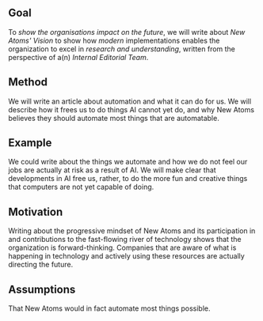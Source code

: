 ## Goal
To *show the organisations impact on the future*, we will write about *New Atoms' Vision* to show how *modern* implementations enables the organization to excel in *research and understanding*, written from the perspective of a(n) *Internal Editorial Team*.

## Method
We will write an article about automation and what it can do for us. We will describe how it frees us to do things AI cannot yet do, and why New Atoms believes they should automate most things that are automatable.

## Example
We could write about the things we automate and how we do not feel our jobs are actually at risk as a result of AI. We will make clear that developments in AI free us, rather, to do the more fun and creative things that computers are not yet capable of doing.

## Motivation
Writing about the progressive mindset of New Atoms and its participation in and contributions to the fast-flowing river of technology shows that the organization is forward-thinking. Companies that are aware of what is happening in technology and actively using these resources are actually directing the future.

## Assumptions
That New Atoms would in fact automate most things possible.
